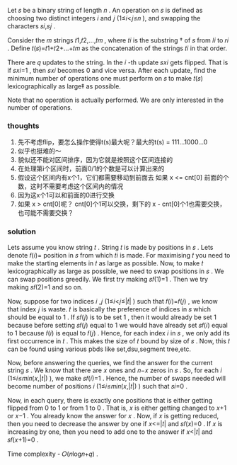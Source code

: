 Let 𝑠
be a binary string of length 𝑛
. An operation on 𝑠
is defined as choosing two distinct integers 𝑖
and 𝑗
(1≤𝑖<𝑗≤𝑛
), and swapping the characters 𝑠𝑖,𝑠𝑗
.

Consider the 𝑚
strings 𝑡1,𝑡2,…,𝑡𝑚
, where 𝑡𝑖
is the substring †
of 𝑠
from 𝑙𝑖
to 𝑟𝑖
. Define 𝑡(𝑠)=𝑡1+𝑡2+…+𝑡𝑚
as the concatenation of the strings 𝑡𝑖
in that order.

There are 𝑞
updates to the string. In the 𝑖
-th update 𝑠𝑥𝑖
gets flipped. That is if 𝑠𝑥𝑖=1
, then 𝑠𝑥𝑖
becomes 0
and vice versa. After each update, find the minimum number of operations one must perform on 𝑠
to make 𝑡(𝑠)
lexicographically as large‡
as possible.

Note that no operation is actually performed. We are only interested in the number of operations.

### thoughts

1. 先不考虑flip，要怎么操作使得t(s)最大呢？最大的t(s) = 111...1000...0
2. 似乎也挺难的～
3. 貌似还不能对区间排序，因为它就是按照这个区间连接的
4. 在处理第i个区间时，前面0/1的个数是可以计算出来的
5. 假设这个区间内有x个1，它们都需要移动到前面去 如果 x <= cnt[0] 前面的个数，这时不需要考虑这个区间内的情况
6. 因为这x个1可以和前面的0进行交换
7. 如果 x > cnt[0]呢？ cnt[0]个1可以交换，剩下的 x - cnt[0]个1也需要交换，也可能不需要交换？

### solution

Lets assume you know string 𝑡
. String 𝑡
is made by positions in 𝑠
. Lets denote 𝑓(𝑖)=
position in 𝑠
from which 𝑡𝑖
is made. For maximising 𝑡
you need to make the starting elements in 𝑡
as large as possible. Now, to make 𝑡
lexicographically as large as possible, we need to swap positions in 𝑠
. We can swap positions greedily. We first try making 𝑠𝑓(1)=1
. Then we try making 𝑠𝑓(2)=1
and so on.

Now, suppose for two indices 𝑖
,𝑗
(1≤𝑖<𝑗≤|𝑡|
) such that 𝑓(𝑖)=𝑓(𝑗)
, we know that index 𝑗
is waste. 𝑡
is basically the preference of indices in 𝑠
which should be equal to 1
. If 𝑠𝑓(𝑗)
is to be set 1
, then it would already be set 1
because before setting 𝑠𝑓(𝑗)
equal to 1
we would have already set 𝑠𝑓(𝑖)
equal to 1
because 𝑓(𝑖)
is equal to 𝑓(𝑗)
. Hence, for each index 𝑖
in 𝑠
, we only add its first occurrence in 𝑡
. This makes the size of 𝑡
bound by size of 𝑠
. Now, this 𝑡
can be found using various pbds like set,dsu,segment tree,etc.

Now, before answering the queries, we find the answer for the current string 𝑠
. We know that there are 𝑥
ones and 𝑛−𝑥
zeros in 𝑠
. So, for each 𝑖
(1≤𝑖≤𝑚𝑖𝑛(𝑥,|𝑡|)
), we make 𝑠𝑓(𝑖)=1
. Hence, the number of swaps needed will become number of positions 𝑖
(1≤𝑖≤𝑚𝑖𝑛(𝑥,|𝑡|)
) such that 𝑠𝑖=0
.

Now, in each query, there is exactly one positions that is either getting flipped from 0
to 1
or from 1
to 0
. That is, 𝑥
is either getting changed to 𝑥+1
or 𝑥−1
. You already know the answer for 𝑥
. Now, if 𝑥
is getting reduced, then you need to decrease the answer by one if 𝑥<=|𝑡|
and 𝑠𝑓(𝑥)=0
. If 𝑥
is increasing by one, then you need to add one to the answer if 𝑥<|𝑡|
and 𝑠𝑓(𝑥+1)=0
.

Time complexity - 𝑂(𝑛log𝑛+𝑞)
.